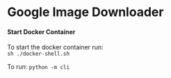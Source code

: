 # Google Image Downloader

#### Start Docker Container
To start the docker container run:  
`sh ./docker-shell.sh`

To run:
`python -m cli`
